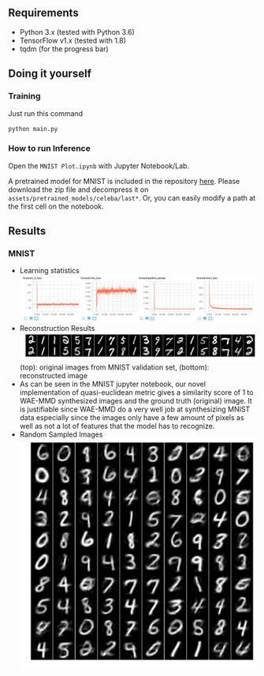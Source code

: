 ## Requirements

- Python 3.x (tested with Python 3.6)
- TensorFlow v1.x (tested with 1.8)
- tqdm (for the progress bar) 

## Doing it yourself

### Training
Just run this command
```
python main.py
```

### How to run Inference 

Open the `MNIST Plot.ipynb` with Jupyter Notebook/Lab.

A pretrained model for MNIST is included in the repository [here](https://github.com/iamvibhorsingh/Novel-metric-to-calculate-similarity-between-original-and-WAE-synthesized-image/tree/master/assets/pretrained_models/mnist).
Please download the zip file and decompress it on `assets/pretrained_models/celeba/last*`. Or, you can easily modify a path at the first cell on the notebook.

## Results

### MNIST

- Learning statistics
  ![learning_stat](/assets/learning_stat.png)
- Reconstruction Results
  ![recon](/assets/recon.png)
  (top): original images from MNIST validation set, (bottom): reconstructed image
- As can be seen in the MNIST jupyter notebook, our novel implementation of quasi-euclidean metric gives a similarity score of 1 to WAE-MMD synthesized images and the ground truth (original) image. It is justifiable since WAE-MMD do a very well job at synthesizing MNIST data especially since the images only have a few amount of pixels as well as not a lot of features that the model has to recognize. 
- Random Sampled Images
  ![random_sample](/assets/random_sample.png)
